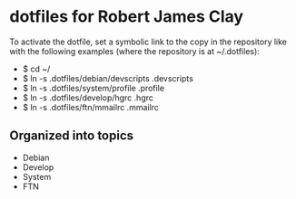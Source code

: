 dotfiles for Robert James Clay
==============================

  To activate the dotfile, set a symbolic link to the copy in the repository
  like with the following examples (where the repository is at ~/.dotfiles):

* $ cd ~/
* $ ln -s  .dotfiles/debian/devscripts .devscripts
* $ ln -s  .dotfiles/system/profile .profile
* $ ln -s  .dotfiles/develop/hgrc .hgrc
* $ ln -s  .dotfiles/ftn/mmailrc .mmailrc


Organized into topics
---------------------

* Debian
* Develop
* System
* FTN







